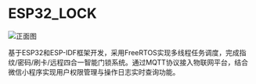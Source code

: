 # ESP32_LOCK
![正面图](./Picture/正面图.png)

基于ESP32和ESP-IDF框架开发，采用FreeRTOS实现多线程任务调度，完成指纹/密码/刷卡/远程四合一智能门锁系统。通过MQTT协议接入物联网平台，结合微信小程序实现用户权限管理与操作日志实时查询功能。
